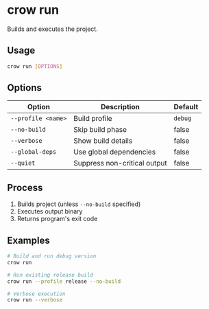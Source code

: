 # crow run

Builds and executes the project.

## Usage
```bash
crow run [OPTIONS]
```

## Options
| Option | Description | Default |
|--------|-------------|---------|
| `--profile <name>` | Build profile | `debug` |
| `--no-build` | Skip build phase | false |
| `--verbose` | Show build details | false |
| `--global-deps` | Use global dependencies | false |
| `--quiet` | Suppress non-critical output | false |

## Process
1. Builds project (unless `--no-build` specified)
2. Executes output binary
3. Returns program's exit code

## Examples
```bash
# Build and run debug version
crow run

# Run existing release build
crow run --profile release --no-build

# Verbose execution
crow run --verbose
```